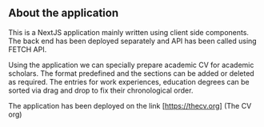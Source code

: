 
## About the application
This is a NextJS application mainly written using client side components. The back end has been deployed separately and API has been called using FETCH API.

Using the application we can specially prepare academic CV for academic scholars. The format predefined and the sections can be added or deleted as required. The entries for work experiences, education degrees can be sorted via drag and drop to fix their chronological order.

The application has been deployed on the link [https://thecv.org] (The CV org)


